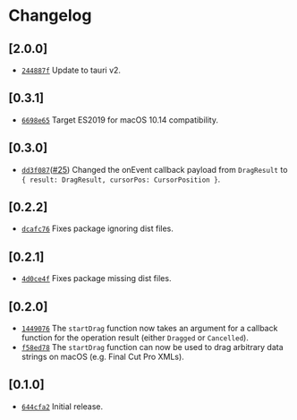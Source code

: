 # Changelog

## \[2.0.0]

- [`244887f`](https://github.com/crabnebula-dev/drag-rs/commit/244887fa36b12ac615919b9d2d149edca3d1f1c7) Update to tauri v2.

## \[0.3.1]

- [`6698e65`](https://github.com/crabnebula-dev/drag-rs/commit/6698e655215e649d8a40d4c8d6d328ca595ce2d8) Target ES2019 for macOS 10.14 compatibility.

## \[0.3.0]

- [`dd3f087`](https://github.com/crabnebula-dev/drag-rs/commit/dd3f0873ae2406968d412d9dfdc1c79a5ed5533e)([#25](https://github.com/crabnebula-dev/drag-rs/pull/25)) Changed the onEvent callback payload from `DragResult` to `{ result: DragResult, cursorPos: CursorPosition }`.

## \[0.2.2]

- [`dcafc76`](https://github.com/crabnebula-dev/drag-rs/commit/undefined) Fixes package ignoring dist files.

## \[0.2.1]

- [`4d0ce4f`](https://github.com/crabnebula-dev/drag-rs/commit/4d0ce4f2a2d81596f67adba2bc6addd8af50a73c) Fixes package missing dist files.

## \[0.2.0]

- [`1449076`](https://github.com/crabnebula-dev/drag-rs/commit/14490764de8ff50969a3f2299d204e44e091752e) The `startDrag` function now takes an argument for a callback function for the operation result (either `Dragged` or `Cancelled`).
- [`f58ed78`](https://github.com/crabnebula-dev/drag-rs/commit/f58ed7838abe1fe5b23c4e3aa92df28e77564345) The `startDrag` function can now be used to drag arbitrary data strings on macOS (e.g. Final Cut Pro XMLs).

## \[0.1.0]

- [`644cfa2`](https://github.com/crabnebula-dev/drag-rs/commit/644cfa28b09bee9c3de396bdcc1dc801a26d65bc) Initial release.
